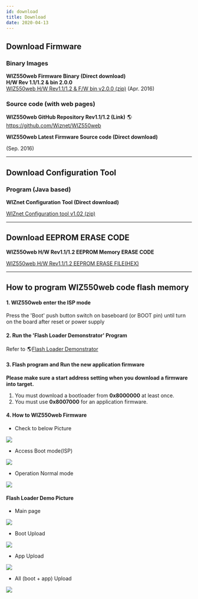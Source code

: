 ```yaml
---
id: download
title: Download
date: 2020-04-13
---
```


## Download Firmware

### Binary Images

**WIZ550web Firmware Binary (Direct download)**  
**H/W Rev 1.1/1.2 & bin 2.0.0**  
[WIZ550web H/W Rev1.1/1.2 & F/W bin v2.0.0 (zip)](/img/products/wiz550web/wiz550web_firmware_bin_v2.0.0.zip) (Apr. 2016) 

### Source code (with web pages)

**WIZ550web GitHub Repository
Rev1.1/1.2 (Link)** 🌎https://github.com/Wiznet/WIZ550web

**WIZ550web Latest Firmware Source code (Direct download)**  
  
(Sep. 2016) 

-----

## Download Configuration Tool

### Program (Java based)

**WIZnet Configuration Tool (Direct download)**

[WIZnet Configuration tool v1.02 (zip)](/img/products/wiz550web/wiz550web_firmware_bin_v2.0.0.zip)

-----

## Download EEPROM ERASE CODE

 **WIZ550web H/W Rev1.1/1.2 EEPROM Memory ERASE CODE**

[WIZ550web H/W Rev1.1/1.2 EEPROM ERASE FILE(HEX)](/img/products/wiz550web/wiz550web_eeprom_erase_hex_file.zip)


-----

## How to program WIZ550web code flash memory


#### 1\. WIZ550web enter the ISP mode

Press the 'Boot' push button switch on baseboard (or BOOT pin) until
turn on the board after reset or power supply

#### 2\. Run the 'Flash Loader Demonstrator' Program

Refer to 🌎[Flash Loader
Demonstrator](http://www.st.com/web/en/catalog/tools/FM147/CL1794/SC961/SS1533/PF257525?s_searchtype=keyword)

#### 3\. Flash program and Run the new application firmware

**Please make sure a start address
setting when you download a firmware into target.**

1.  You must download a bootloader from **0x8000000** at least once.
2.  You must use **0x8007000** for an application firmware.


#### 4\. How to WIZ550web Firmware

  - Check to below Picture

![](/img/products/wiz550web/wiz550web_des.png)

  - Access Boot mode(ISP)

![](/img/products/wiz550web/wiz550web_ispmode.png)

  - Operation Normal mode

![](/img/products/wiz550web/wiz550web_normalmode.png) 

#### Flash Loader Demo Picture

 
  * Main page


![](/img/products/wiz550web/wiz550web_fw_main.png)


  * Boot Upload


![](/img/products/wiz550web/wiz550web_fw_boot.png)


  * App Upload


![](/img/products/wiz550web/wiz550web_fw_app.png)


  * All (boot + app) Upload


![](/img/products/wiz550web/wiz550web_fw_all.png)
